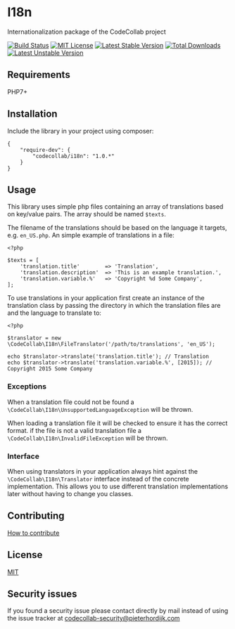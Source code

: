 # I18n

Internationalization package of the CodeCollab project

[![Build Status](https://travis-ci.org/CodeCollab/I18n.svg?branch=master)](https://travis-ci.org/CodeCollab/I18n) [![MIT License](https://img.shields.io/badge/license-MIT-blue.svg)](mit) [![Latest Stable Version](https://poser.pugx.org/codecollab/i18n/v/stable)](https://packagist.org/packages/codecollab/i18n) [![Total Downloads](https://poser.pugx.org/codecollab/i18n/downloads)](https://packagist.org/packages/codecollab/i18n) [![Latest Unstable Version](https://poser.pugx.org/codecollab/i18n/v/unstable)](https://packagist.org/packages/codecollab/i18n)

## Requirements

PHP7+

## Installation

Include the library in your project using composer:

    {
        "require-dev": {
            "codecollab/i18n": "1.0.*"
        }
    }

## Usage

This library uses simple php files containing an array of translations based on key/value pairs. The array should be named `$texts`.

The filename of the translations should be based on the language it targets, e.g. `en_US.php`. An simple example of translations in a file:

    <?php
    
    $texts = [
        'translation.title'        => 'Translation',
        'translation.description'  => 'This is an example translation.',
        'translation.variable.%'   => 'Copyright %d Some Company',
    ];

To use translations in your application first create an instance of the translation class by passing the directory in which the translation files are and the language to translate to:

    <?php
    
    $translator = new \CodeCollab\I18n\FileTranslator('/path/to/translations', 'en_US');
    
    echo $translator->translate('translation.title'); // Translation
    echo $translator->translate('translation.variable.%', [2015]); // Copyright 2015 Some Company
    
### Exceptions

When a translation file could not be found a `\CodeCollab\I18n\UnsupportedLanguageException` will be thrown.

When loading a translation file it will be checked to ensure it has the correct format. if the file is not a valid translation file a `\CodeCollab\I18n\InvalidFileException` will be thrown.

### Interface

When using translators in your application always hint against the `\CodeCollab\I18n\Translator` interface instead of the concrete implementation. This allows you to use different translation implementations later without having to change you classes.

## Contributing

[How to contribute][contributing]

## License

[MIT][mit]

## Security issues

If you found a security issue please contact directly by mail instead of using the issue tracker at codecollab-security@pieterhordijk.com

[contributing]: https://github.com/CodeCollab/I18n/blob/master/CONTRIBUTING.md
[mit]: http://spdx.org/licenses/MIT
